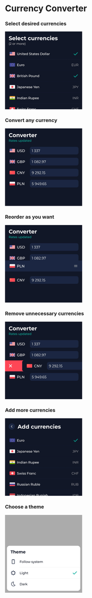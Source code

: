# Currency Converter

### Select desired currencies

<img src="README/select.jpg" title="" alt="" width="256">

### Convert any currency

<img src="README/convert.jpg" title="" alt="" width="256">

### Reorder as you want

<img src="README/reorder.jpg" title="" alt="" width="256">

### Remove unnecessary currencies

<img src="README/remove.jpg" title="" alt="" width="256">

### Add more currencies

<img src="README/add.jpg" title="" alt="" width="256">

### Choose a theme

<img src="README/theme.jpg" title="" alt="" width="256">
